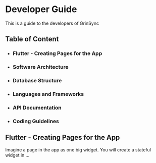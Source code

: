 # Developer Guide
This is a guide to the developers of GrinSync

## Table of Content
- ### Flutter - Creating Pages for the App
- ### Software Architecture
- ### Database Structure
- ### Languages and Frameworks
- ### API Documentation
- ### Coding Guidelines

## Flutter - Creating Pages for the App
Imagine a page in the app as one big widget. 
You will create a stateful widget in ... 
